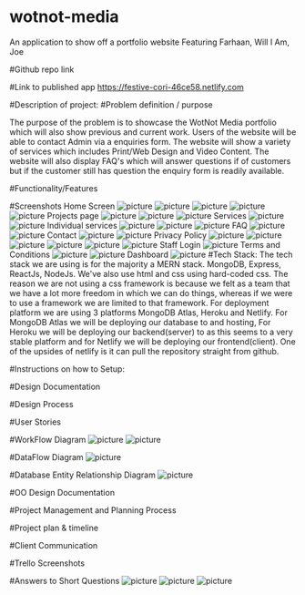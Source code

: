 # wotnot-media

An application to show off a portfolio website
Featuring Farhaan, Will I Am, Joe


#Github repo link


#Link to published app
https://festive-cori-46ce58.netlify.com

#Description of project:
#Problem definition / purpose

The purpose of the problem is to showcase the WotNot Media portfolio which will also show previous and current work. Users of the website will be able to contact Admin via a enquiries form. The website will show a variety of services which includes Print/Web Design and Video Content. The website will also display FAQ's which will answer questions if of customers but if the customer still has question the enquiry form is readily available.

#Functionality/Features

#Screenshots
Home Screen
![picture](/images/Home/1.png)
![picture](/images/Home/2.png)
![picture](/images/Home/3.png)
![picture](/images/Home/4.png)
![picture](/images/Home/5.png)
Projects page
![picture](/images/ProjectsPage/1.png)
![picture](/images/ProjectsPage/2.png)
![picture](/images/ProjectsPage/3.png)
Services
![picture](/images/Services/1.png)
![picture](/images/Services/2.png)
Individual services
![picture](/images/Services/IndividualServices/Print.png)
![picture](/images/Services/IndividualServices/Video.png)
![picture](/images/Services/IndividualServices/Web.png)
FAQ
![picture](/images/FAQ/1.png)
![picture](/images/FAQ/2.png)
Contact
![picture](/images/Contact/1.png)
![picture](/images/Contact/2.png)
Privacy Policy
![picture](/images/PrivacyPolicy/1.png)
![picture](/images/PrivacyPolicy/2.png)
![picture](/images/PrivacyPolicy/3.png)
![picture](/images/PrivacyPolicy/4.png)
![picture](/images/PrivacyPolicy/5.png)
![picture](/images/PrivacyPolicy/6.png)
Staff Login
![picture](/images/StaffLogin/1.png)
Terms and Conditions
![picture](/images/TermsandConditions/1.png)
![picture](/images/TermsandConditions/2.png)
Dashboard
![picture](/images/dashboard.png)
#Tech Stack:
The tech stack we are using is for the majority a MERN stack. MongoDB, Express, ReactJs, NodeJs. We've also use html and css using hard-coded css. The reason we are not using a css framework is because we felt as a team that we have a lot more freedom in which we can do things, whereas if we were to use a framework we are limited to that framework. For deployment platform we are using 3 platforms MongoDB Atlas, Heroku and Netlify. For MongoDB Atlas we will be deploying our database to and hosting, For Heroku we will be deploying our backend(server) to as this seems to a very stable platform and for Netlify we will be deploying our frontend(client). One of the upsides of netlify is it can pull the repository straight from github.



#Instructions on how to Setup:


#Design Documentation

#Design Process

#User Stories

#WorkFlow Diagram
![picture](/images/workflow1.png)
![picture](/images/workflow2.png)

#DataFlow Diagram
![picture](/images/data-flow-chart.png)

#Database Entity Relationship Diagram
![picture](/images/erd-diagram.png)

#OO Design Documentation

#Project Management and Planning Process

#Project plan & timeline

#Client Communication

#Trello Screenshots

#Answers to Short Questions
![picture](/images/questions1.png)
![picture](/images/questions2.png)
![picture](/images/questions3.png)

